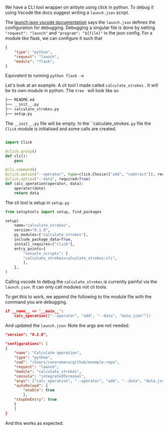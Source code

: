 We have a CLI tool wrapper on airbyte using click in python.
To debug it using Vscode the docs suggest writing a `launch.json` script.

The [launch.json vscode documentation](https://code.visualstudio.com/docs/python/debugging) says the `launch.json` defines the configuration for debugging. Debugging a singular file is done by setting `"request": "launch"` and `"program": "${file}"` in the json config.
For a module like flask, we can configure it such that
```json
{
	"type": "python",
	"request": "launch",
	"module": "flask",
}
```
Equivalent to running `python flask -m `

Let's look at an example. A cli tool I made called `calculate_strokes` . It will be its own module in python. The `tree ` will look like so
```bash
├── README.md
├── __init__.py
├── calculate_strokes.py
├── setup.py
```
The `__init__.py` file will be empty. In the ``calculate_strokes`.py` file the `Click` module is initialised and some calls are created.

```python

import Click

@click.group()
def cli():
	pass

@cli.command()
@click.option("--operator", type=click.Choice(["add", "subtract"]), required=True)
@click.option("--data", required=True)
def calc_operation(operator, data):
	operator(date)
	return data
```

The cli tool is setup in `setup.py`

```python 
from setuptools import setup, find_packages

setup(
	name="calculate_strokes",
	version="0.1.0",
	py_modules=["calculate_strokes"],
	include_package_data=True,
	install_requires=["click"],
	entry_points={
		"console_scripts": [
		"calculate_strokes=calculate_strokes:cli",
		],
	},
)
```


Calling vscode to debug the `calculate_strokes` is currently painful via the `launch.json`. It can only call modules not cli tools.

To get this to work, we append the following to the module file with the command you are debugging.

```json
if __name__ == '__main__':
	calc_operation(["--operator", "add", "--data", "data.json""])
```

And updated the `launch.json`: Note the args are not needed.
```json
"version": "0.2.0",

"configurations": [
{
	"name": "Calculate operation",
	"type": "python",
	"cwd": "/Users/conoromara/github/example-repo",
	"request": "launch",
	"module": "calculate_strokes",
	"console": "integratedTerminal",
	"args": ["calc_operation", "--operator", "add", "--data", "data.json"],
	"autoReload": {
		"enable": true
		},
	"stopOnEntry": true
	}
	]
}
```

And this works as expected.